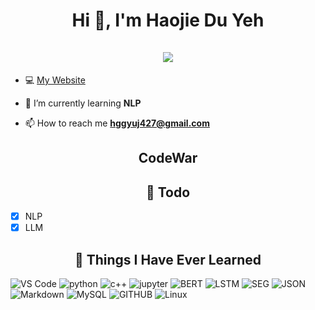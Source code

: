 <h1 align="center">Hi 👋, I'm Haojie Du Yeh<br><br> <img src="https://komarev.com/ghpvc/?username=wangzaimieyoutou&style=for-the-badge"></h1>

- 💻 [My Website](https://github.com/wangzaimieyoutou)

- 🌱 I’m currently learning **NLP**

- 📫 How to reach me **hggyuj427@gmail.com**

<h2 align="center">CodeWar</h2>

<h2 align="center">📓 Todo </h2>  

- [x] NLP
- [x] LLM

<h2 align="center">📓 Things I Have Ever Learned </h2>  
<p>
   <img alt="VS Code" src="https://img.shields.io/badge/Visual_Studio_Code-0078D4?style=for-the-badge&logo=visual%20studio%20code&logoColor=white" />
   <img alt="python" src="https://img.shields.io/badge/HTML5-E34F26?style=for-the-badge&logo=html5&logoColor=white" />
   <img alt="c++" src="https://img.shields.io/badge/CSS3-1572B6?style=for-the-badge&logo=css3&logoColor=white" />
   <img alt="jupyter" src="https://img.shields.io/badge/JavaScript-323330?style=for-the-badge&logo=javascript&logoColor=F7DF1E" />
   <img alt="BERT" src="https://img.shields.io/badge/jQuery-0769AD?style=for-the-badge&logo=jquery&logoColor=white" />
   <img alt="LSTM" src="https://img.shields.io/badge/PHP-777BB4?style=for-the-badge&logo=php&logoColor=white" />
  <img alt="SEG" src="https://img.shields.io/badge/Python-FFD43B?style=for-the-badge&logo=python&logoColor=blue" />
   <img alt="JSON" src="https://img.shields.io/badge/json-5E5C5C?style=for-the-badge&logo=json&logoColor=white" />
   <img alt="Markdown" src="https://img.shields.io/badge/Markdown-000000?style=for-the-badge&logo=markdown&logoColor=white" />
   <img alt="MySQL" src="https://img.shields.io/badge/MySQL-005C84?style=for-the-badge&logo=mysql&logoColor=white" />
   <img alt="GITHUB" src="https://img.shields.io/badge/GitHub-100000?style=for-the-badge&logo=github&logoColor=white" />
  <img alt="Linux" src="https://img.shields.io/badge/Linux-FCC624?style=for-the-badge&logo=linux&logoColor=black" />
  
</p>

